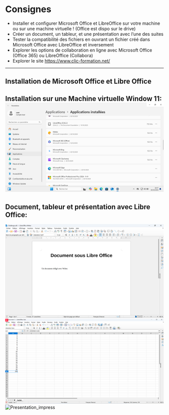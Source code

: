 # Consignes 

* Installer et configurer Microsoft Office et LibreOffice sur votre machine ou sur une machine virtuelle ! (Office est dispo sur le drive)
* Créer un document, un tableur, et une présentation avec l’une des suites
* Tester la compatibilité des fichiers en ouvrant un fichier créé dans Microsoft Office avec LibreOffice et inversement
* Explorer les options de collaboration en ligne avec Microsoft Office (Office 365) ou LibreOffice (Collabora)
* Explorer le site https://www.clic-formation.net/
---
## Installation de Microsoft Office et Libre Office
Installation sur une Machine virtuelle Window 11: 
![Logiciels_installés](./images/Applications_installees.png)
---
## Document, tableur et présentation avec Libre Office:
![Document_writer](./images/Document_writer_libre_office.png)
![Tableur_calc](./images/Tableur_calc_libre_office.png)
![Presentation_impress](./images/Presentation_impress_libre_office.png)


